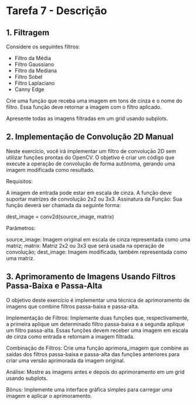 # Tarefa 7 - Descrição

## 1. Filtragem
Considere os seguintes filtros:

- Filtro da Média
- Filtro Gaussiano
- Filtro da Mediana
- Filtro Sobel
- Filtro Laplaciano
- Canny Edge


Crie uma função que receba uma imagem em tons de cinza e o nome do filtro. Essa função deve retornar a imagem com o filtro aplicado.

Apresente todas as imagens filtradas em um grid usando subplots.

## 2. Implementação de Convolução 2D Manual
Neste exercício, você irá implementar um filtro de convolução 2D sem utilizar funções prontas do OpenCV. O objetivo é criar um código que execute a operação de convolução de forma autônoma, gerando uma imagem modificada como resultado.

Requisitos:

A imagem de entrada pode estar em escala de cinza.
A função deve suportar matrizes de convolução 2x2 ou 3x3.
Assinatura da Função: Sua função deverá ser chamada da seguinte forma:

dest_image = conv2d(source_image, matrix)

Parâmetros:

source_image: Imagem original em escala de cinza representada como uma matriz;
matrix: Matriz 2x2 ou 3x3 que será usada na operação de convolução;
dest_image: Imagem modificada, também representada como uma matriz.
 
## 3. Aprimoramento de Imagens Usando Filtros Passa-Baixa e Passa-Alta
O objetivo deste exercício é implementar uma técnica de aprimoramento de imagens que combine filtros passa-baixa e passa-alta.

Implementação de Filtros: Implemente duas funções que, respectivamente, a primeira aplique um determinado filtro passa-baixa e a segunda aplique um filtro passa-alta. Essas funções devem receber uma imagem em escala de cinza como entrada e retornam a imagem filtrada.

Combinação de Filtros: Crie uma função aprimora_imagem que combine as saídas dos filtros passa-baixa e passa-alta das funções anteriores para criar uma versão aprimorada da imagem original.

Análise: Mostre as imagens antes e depois do aprimoramento em um grid usando subplots.

Bônus: Implemente uma interface gráfica simples para carregar uma imagem e aplicar o aprimoramento.

